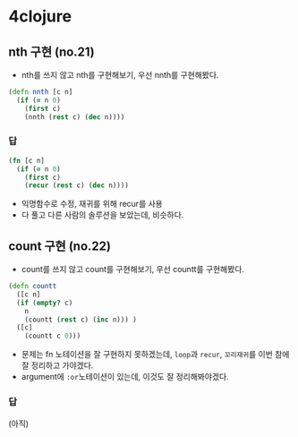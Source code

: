 # 4clojure

## nth 구현 \(no.21\)

* nth를 쓰지 않고 nth를 구현해보기, 우선 nnth를 구현해봤다.

```clojure
(defn nnth [c n]
  (if (= n 0)
    (first c)
    (nnth (rest c) (dec n))))
```

### 답

```clojure
(fn [c n]
  (if (= n 0)
    (first c)
    (recur (rest c) (dec n))))
```

* 익명함수로 수정, 재귀를 위해 recur를 사용
* 다 풀고 다른 사람의 솔루션을 보았는데, 비슷하다.

## count 구현 \(no.22\)

* count를 쓰지 않고 count를 구현해보기, 우선 countt를 구현해봤다.

```clojure
(defn countt
  ([c n]
  (if (empty? c)
    n
    (countt (rest c) (inc n))) )
  ([c]
    (countt c 0)))
```

* 문제는 fn 노테이션을 잘 구현하지 못하겠는데, `loop`과 `recur`, `꼬리재귀`를 이번 참에 잘 정리하고 가야겠다.
* argument에 `:or`노테이션이 있는데, 이것도 잘 정리해봐야겠다.

### 답

\(아직\)

